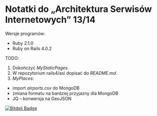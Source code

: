 # Notatki do „Architektura Serwisów Internetowych” 13/14

Wersje programów:

* Ruby 2.1.0
* Ruby on Rails 4.0.2


TODO:

1. Dokończyć *MyStaticPages*.
2. W repozytorium rails4/asi dopisać do *README.md*.
3. *MyPlaces*:
  - import *airports.csv* do MongoDB
  - zmiana formatu na bardziej przyjazny dla MongoDB
  - JQ – konwersja na GeoJSON


[![Bitdeli Badge](https://d2weczhvl823v0.cloudfront.net/wbzyl/rails4-tutorial/trend.png)](https://bitdeli.com/free "Bitdeli Badge")

